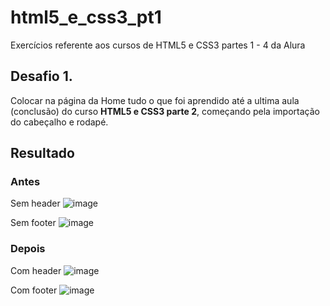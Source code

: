 # html5_e_css3_pt1
Exercícios referente aos cursos de HTML5 e CSS3 partes 1 - 4 da Alura

## Desafio 1.

Colocar na página da Home tudo o que foi aprendido até a ultima aula (conclusão) do curso
**HTML5 e CSS3 parte 2**, começando pela importação do cabeçalho e rodapé.

## Resultado

### Antes

Sem header
![image](https://user-images.githubusercontent.com/4997632/191146485-f0212adc-efa7-4c1e-99a9-12f765f08aa5.png)

Sem footer
![image](https://user-images.githubusercontent.com/4997632/191146501-4212f4a7-a333-4f04-9598-3e764169bf69.png)


### Depois

Com header
![image](https://user-images.githubusercontent.com/4997632/191146031-7a763c99-8d15-4f3a-b675-8433170b31c4.png)

Com footer
![image](https://user-images.githubusercontent.com/4997632/191146048-06fce5fd-3dfe-4b11-9beb-abc0d4f17928.png)
